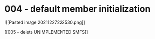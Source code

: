 # 004 - default member initialization

![[Pasted image 20211227222530.png]]


[[005 - delete UNIMPLEMENTED SMFS]]